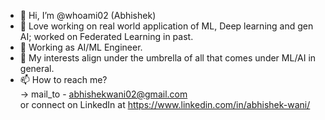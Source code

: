 - 👋 Hi, I’m @whoami02 (Abhishek)
- 💞️ Love working on real world application of ML, Deep learning and gen AI; worked on Federated Learning in past.
- 🌱 Working as AI/ML Engineer.
- 👀 My interests align under the umbrella of all that comes under ML/AI in general. 
- 📫 How to reach me? <br> -> mail_to - abhishekwani02@gmail.com <br>
                    or connect on LinkedIn at https://www.linkedin.com/in/abhishek-wani/

<!---
whoami02/whoami02 is a ✨ special ✨ repository because its `README.md` (this file) appears on your GitHub profile.
You can click the Preview link to take a look at your changes.
--->
